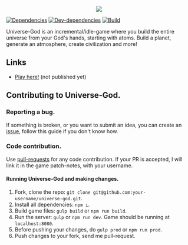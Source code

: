 <p align="center">
	<img src="http://i.imgur.com/65GzXVK.png">
</p>

[![Dependencies](https://david-dm.org/totominc/universe-god/status.svg)](https://david-dm.org/totominc/universe-god/)
[![Dev-dependencies](https://david-dm.org/totominc/universe-god/dev-status.svg)](https://david-dm.org/totominc/universe-god?type=dev)
[![Build](https://travis-ci.org/TotomInc/universe-god.svg?branch=dev)](https://travis-ci.org/TotomInc/universe-god/)

Universe-God is an incremental/idle-game where you build the entire universe from your God's hands, starting with atoms. Build a planet, generate an atmosphere, create civilization and more!

## Links

* [Play here!](http://totominc.github.io/universe-god) (not published yet)

## Contributing to Universe-God.

### Reporting a bug.

If something is broken, or you want to submit an idea, you can create an [issue](https://help.github.com/articles/creating-an-issue "Issue article on help.github.com"), follow this guide if you don't know how.

### Code contribution.

Use [pull-requests](https://help.github.com/articles/about-pull-requests "Pull-request article on help.github.com") for any code contribution. If your PR is accepted, I will link it in the game patch-notes, with your username.

#### Running Universe-God and making changes.

1. Fork, clone the repo: `git clone git@github.com:your-username/universe-god.git`.
2. Install all dependencies: `npm i`.
3. Build game files: `gulp build` or `npm run build`.
4. Run the server: `gulp` or `npm run dev`. Game should be running at `localhost:8080`.
5. Before pushing your changes, do `gulp prod` or `npm run prod`.
6. Push changes to your fork, send me pull-request.
